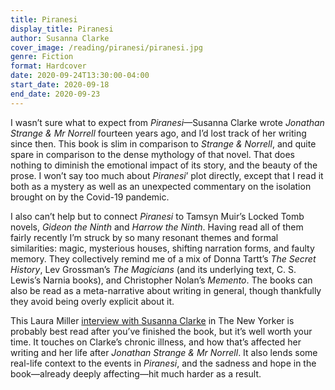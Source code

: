 ```yaml
---
title: Piranesi
display_title: Piranesi
author: Susanna Clarke
cover_image: /reading/piranesi/piranesi.jpg
genre: Fiction
format: Hardcover
date: 2020-09-24T13:30:00-04:00
start_date: 2020-09-18
end_date: 2020-09-23
---
```


I wasn’t sure what to expect from *Piranesi*—Susanna Clarke wrote *Jonathan Strange & Mr Norrell* fourteen years ago, and I’d lost track of her writing since then. This book is slim in comparison to *Strange & Norrell*, and quite spare in comparison to the dense mythology of that novel. That does nothing to diminish the emotional impact of its story, and the beauty of the prose. I won’t say too much about *Piranesi*’ plot directly, except that I read it both as a mystery as well as an unexpected commentary on the isolation brought on by the Covid-19 pandemic.

I also can’t help but to connect *Piranesi* to Tamsyn Muir’s Locked Tomb novels, *Gideon the Ninth* and *Harrow the Ninth*. Having read all of them fairly recently I’m struck by so many resonant themes and formal similarities: magic, mysterious houses, shifting narration forms, and faulty memory. They collectively remind me of a mix of Donna Tartt’s *The Secret History*, Lev Grossman’s *The Magicians* (and its underlying text, C. S. Lewis’s Narnia books), and Christopher Nolan’s *Memento*. The books can also be read as a meta-narrative about writing in general, though thankfully they avoid being overly explicit about it.

This Laura Miller [interview with Susanna Clarke](https://www.newyorker.com/magazine/2020/09/14/susanna-clarkes-fantasy-world-of-interiors) in The New Yorker is probably best read after you’ve finished the book, but it’s well worth your time. It touches on Clarke’s chronic illness, and how that’s affected her writing and her life after *Jonathan Strange & Mr Norrell*. It also lends some real-life context to the events in *Piranesi*, and the sadness and hope in the book—already deeply affecting—hit much harder as a result.